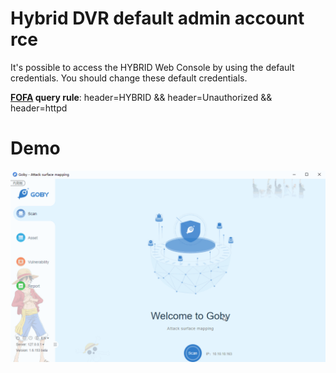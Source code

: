 # Hybrid DVR default admin account rce

It's possible to access the HYBRID Web Console by using the default credentials. You should change these default credentials.

**[FOFA](https://fofa.so/result?qbase64=aGVhZGVyPUhZQlJJRCAmJiBoZWFkZXI9VW5hdXRob3JpemVkICYmIGhlYWRl%0Acj1odHRwZA%3D%3D) query rule**: header=HYBRID && header=Unauthorized && header=httpd

# Demo

![](hybrid_dvr_rce.gif)
